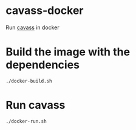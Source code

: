# cavass-docker

Run [cavass](http://www.mipg.upenn.edu/Vnews/mipg_software.html) in docker

# Build the image with the dependencies

```
./docker-build.sh
```

# Run cavass

```
./docker-run.sh
```
